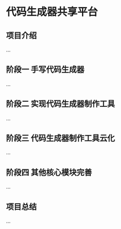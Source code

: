 # 代码生成器共享平台

## 项目介绍

...

## 阶段一  手写代码生成器

...

## 阶段二  实现代码生成器制作工具

...

## 阶段三   代码生成器制作工具云化

...

## 阶段四  其他核心模块完善

...

## 项目总结

...